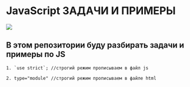 # JavaScript ЗАДАЧИ И ПРИМЕРЫ

![](./images.png)

## В этом репозитории буду разбирать задачи и примеры по JS

```
1. `use strict`; //строгий режим прописываем в файл js

2. type="module" //строгий режим прописываем в файле html

```
